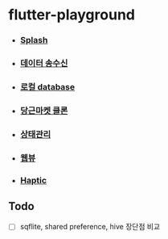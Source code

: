 # flutter-playground

- ### [Splash](./splash)
- ### [데이터 송수신](./network_helper)
- ### [로컬 database](./local_database)
- ### [당근마켓 클론](https://github.com/praconfi/carrot_clone)
- ### [상태관리](./provider_example)
- ### [웹뷰](./web_view)
- ### [Haptic](./haptic)

## Todo
- [ ] sqflite, shared preference, hive 장단점 비교
